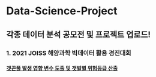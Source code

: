 # Data-Science-Project
## 각종 데이터 분석 공모전 및 프로젝트 업로드!

### 1. 2021 JOISS 해양과학 빅데이터 활용 경진대회
#### [갯끈풀 발생 영향 변수 도출 및 갯벌별 위험등급 산출]("https://github.com/Koo-BM/Data-Science-Project/blob/main/%EA%B0%AF%EB%81%88%ED%92%80_%EB%B0%9C%EC%83%9D%20%EC%98%81%ED%96%A5%20%EB%B3%80%EC%88%98%20%EB%8F%84%EC%B6%9C%20%EB%B0%8F%20%EA%B0%AF%EB%B2%8C%EB%B3%84%20%EC%9C%84%ED%97%98%EB%93%B1%EA%B8%89%20%EC%82%B0%EC%B6%9C.ipynb")
